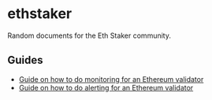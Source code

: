 # ethstaker

Random documents for the Eth Staker community.

## Guides

- [Guide on how to do monitoring for an Ethereum validator](monitoring.md)
- [Guide on how to do alerting for an Ethereum validator](alerting.md)